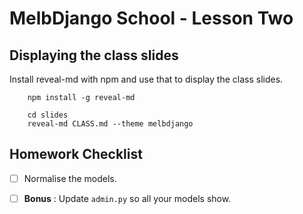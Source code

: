 # MelbDjango School - Lesson Two

## Displaying the class slides

Install reveal-md with npm and use that to display the class slides.

```
    npm install -g reveal-md

    cd slides
    reveal-md CLASS.md --theme melbdjango
```

## Homework Checklist

- [ ] Normalise the models.

- [ ] __Bonus__ : Update `admin.py` so all your models show.
